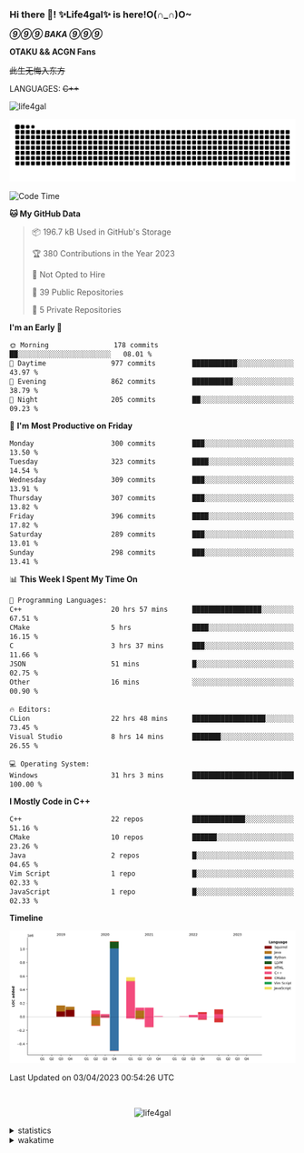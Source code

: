 ### Hi there 👋! ✨Life4gal✨ is here!O(∩_∩)O~

_**⑨⑨⑨ BAKA ⑨⑨⑨**_

**OTAKU && ACGN Fans**

~~此生无悔入东方~~

LANGUAGES: ~~C++~~

<p align="left"> <img src="https://komarev.com/ghpvc/?username=life4gal&label=Profile%20views&color=0e75b6&style=flat" alt="life4gal" /> </p>

![github contribution grid snake animation](https://raw.githubusercontent.com/Life4gal/Life4gal/snake_branch/github-contribution-grid-snake.svg)

<!--START_SECTION:waka-->
![Code Time](http://img.shields.io/badge/Code%20Time-2%2C988%20hrs%2041%20mins-blue)

**🐱 My GitHub Data** 

> 📦 196.7 kB Used in GitHub's Storage 
 > 
> 🏆 380 Contributions in the Year 2023
 > 
> 🚫 Not Opted to Hire
 > 
> 📜 39 Public Repositories 
 > 
> 🔑 5 Private Repositories 
 > 
**I'm an Early 🐤** 

```text
🌞 Morning                178 commits         ██░░░░░░░░░░░░░░░░░░░░░░░   08.01 % 
🌆 Daytime                977 commits         ███████████░░░░░░░░░░░░░░   43.97 % 
🌃 Evening                862 commits         ██████████░░░░░░░░░░░░░░░   38.79 % 
🌙 Night                  205 commits         ██░░░░░░░░░░░░░░░░░░░░░░░   09.23 % 
```
📅 **I'm Most Productive on Friday** 

```text
Monday                   300 commits         ███░░░░░░░░░░░░░░░░░░░░░░   13.50 % 
Tuesday                  323 commits         ████░░░░░░░░░░░░░░░░░░░░░   14.54 % 
Wednesday                309 commits         ███░░░░░░░░░░░░░░░░░░░░░░   13.91 % 
Thursday                 307 commits         ███░░░░░░░░░░░░░░░░░░░░░░   13.82 % 
Friday                   396 commits         ████░░░░░░░░░░░░░░░░░░░░░   17.82 % 
Saturday                 289 commits         ███░░░░░░░░░░░░░░░░░░░░░░   13.01 % 
Sunday                   298 commits         ███░░░░░░░░░░░░░░░░░░░░░░   13.41 % 
```


📊 **This Week I Spent My Time On** 

```text
💬 Programming Languages: 
C++                      20 hrs 57 mins      █████████████████░░░░░░░░   67.51 % 
CMake                    5 hrs               ████░░░░░░░░░░░░░░░░░░░░░   16.15 % 
C                        3 hrs 37 mins       ███░░░░░░░░░░░░░░░░░░░░░░   11.66 % 
JSON                     51 mins             █░░░░░░░░░░░░░░░░░░░░░░░░   02.75 % 
Other                    16 mins             ░░░░░░░░░░░░░░░░░░░░░░░░░   00.90 % 

🔥 Editors: 
CLion                    22 hrs 48 mins      ██████████████████░░░░░░░   73.45 % 
Visual Studio            8 hrs 14 mins       ███████░░░░░░░░░░░░░░░░░░   26.55 % 

💻 Operating System: 
Windows                  31 hrs 3 mins       █████████████████████████   100.00 % 
```

**I Mostly Code in C++** 

```text
C++                      22 repos            █████████████░░░░░░░░░░░░   51.16 % 
CMake                    10 repos            ██████░░░░░░░░░░░░░░░░░░░   23.26 % 
Java                     2 repos             █░░░░░░░░░░░░░░░░░░░░░░░░   04.65 % 
Vim Script               1 repo              █░░░░░░░░░░░░░░░░░░░░░░░░   02.33 % 
JavaScript               1 repo              █░░░░░░░░░░░░░░░░░░░░░░░░   02.33 % 
```



**Timeline**

![Lines of Code chart](https://raw.githubusercontent.com/Life4gal/Life4gal/main/assets/bar_graph.png)


 Last Updated on 03/04/2023 00:54:26 UTC
<!--END_SECTION:waka-->

<img src="https://wakatime.com/share/@Life4gal/86c21846-f841-4004-aed1-e1165eb797d6.svg?sanitize=true" alt=""/>

<p align="center"> <img src="./images/⑨.jpg" alt="life4gal" /> </p>

<details>
	<summary>statistics</summary>
	<img src="https://github-profile-trophy.vercel.app/?username=life4gal" alt=""/>
	<img src="https://github-readme-stats.life4gal.vercel.app/api/top-langs/?username=Life4gal&hide=html&show_icons=true&theme=synthwave&cache_seconds=1800" alt=""/>
	<img src="https://github-readme-stats.life4gal.vercel.app/api?username=Life4gal&show_icons=true&theme=synthwave&cache_seconds=1800" alt=""/>
</details>

<details>
	<summary>wakatime</summary>
	<img src="https://wakatime.com/share/@Life4gal/404666b2-d1ff-4388-94e0-a1935d341f14.svg?sanitize=true" alt=""/>
	<img src="https://wakatime.com/share/@Life4gal/972212ce-6084-4d98-a326-1997606ddf37.svg?sanitize=true" alt=""/>
	<img src="https://wakatime.com/share/@Life4gal/7ae4ead0-e1fd-412a-afcb-da977a5ae5e9.svg?sanitize=true" alt=""/>
</details>
